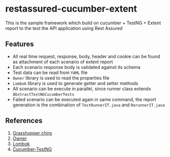 # restassured-cucumber-extent
This is the sample framework which build on cucumber + TestNG + Extent report to the test the API application using Rest Assured


## Features
* All real time request, response, body, header and cookie can be found as attachment of each scenario of extent 
  report
* Each scenario response body is validated against its schema
* Test data can be read from `YAML` file
* `Owner` library is used to read the properties file
* `Lombok` library is used to generate getter and setter methods
* All scenario can be execute in parallel, since runner class extends `AbstractTestNGCucumberTests`
* Failed scenario can be executed again in same command, the report generation is the combination of `TestRunnerIT.java` and `RerunnerIT.java`

## References
1. [Grasshopper chirp](https://ghchirp.online/4199/)
2. [Owner](https://github.com/matteobaccan/owner)
3. [Lombok](https://projectlombok.org/)
4. [Cucumber-TestNG](https://cucumber.io/docs/guides/parallel-execution/#testng)